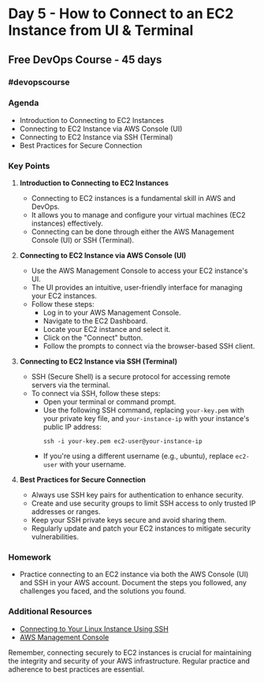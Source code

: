 # Day 5 - How to Connect to an EC2 Instance from UI & Terminal
## Free DevOps Course - 45 days
### #devopscourse

### Agenda
- Introduction to Connecting to EC2 Instances
- Connecting to EC2 Instance via AWS Console (UI)
- Connecting to EC2 Instance via SSH (Terminal)
- Best Practices for Secure Connection

### Key Points

1. **Introduction to Connecting to EC2 Instances**
   - Connecting to EC2 instances is a fundamental skill in AWS and DevOps.
   - It allows you to manage and configure your virtual machines (EC2 instances) effectively.
   - Connecting can be done through either the AWS Management Console (UI) or SSH (Terminal).

2. **Connecting to EC2 Instance via AWS Console (UI)**
   - Use the AWS Management Console to access your EC2 instance's UI.
   - The UI provides an intuitive, user-friendly interface for managing your EC2 instances.
   - Follow these steps:
     - Log in to your AWS Management Console.
     - Navigate to the EC2 Dashboard.
     - Locate your EC2 instance and select it.
     - Click on the "Connect" button.
     - Follow the prompts to connect via the browser-based SSH client.

3. **Connecting to EC2 Instance via SSH (Terminal)**
   - SSH (Secure Shell) is a secure protocol for accessing remote servers via the terminal.
   - To connect via SSH, follow these steps:
     - Open your terminal or command prompt.
     - Use the following SSH command, replacing `your-key.pem` with your private key file, and `your-instance-ip` with your instance's public IP address:
       ```
       ssh -i your-key.pem ec2-user@your-instance-ip
       ```
     - If you're using a different username (e.g., ubuntu), replace `ec2-user` with your username.

4. **Best Practices for Secure Connection**
   - Always use SSH key pairs for authentication to enhance security.
   - Create and use security groups to limit SSH access to only trusted IP addresses or ranges.
   - Keep your SSH private keys secure and avoid sharing them.
   - Regularly update and patch your EC2 instances to mitigate security vulnerabilities.

### Homework
- Practice connecting to an EC2 instance via both the AWS Console (UI) and SSH in your AWS account. Document the steps you followed, any challenges you faced, and the solutions you found.

### Additional Resources
- [Connecting to Your Linux Instance Using SSH](https://docs.aws.amazon.com/AWSEC2/latest/UserGuide/AccessingInstancesLinux.html)
- [AWS Management Console](https://aws.amazon.com/console/)

Remember, connecting securely to EC2 instances is crucial for maintaining the integrity and security of your AWS infrastructure. Regular practice and adherence to best practices are essential.
